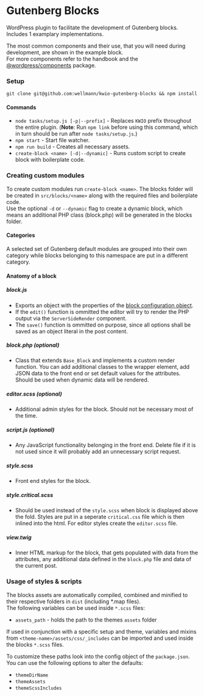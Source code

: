 # Gutenberg Blocks

WordPress plugin to facilitate the development of Gutenberg blocks. Includes 1 examplary implementations.

The most common components and their use, that you will need during development, are shown in the example block.  
For more components refer to the handbook and the [@wordpress/components](https://wordpress.org/gutenberg/handbook/designers-developers/developers/packages/packages-components/) package.

### Setup

```
git clone git@github.com:wellmann/kwio-gutenberg-blocks && npm install
```

#### Commands

* `node tasks/setup.js [-p|--prefix]` - Replaces `KWIO` prefix throughout the entire plugin.
(**Note**: Run `npm link` before using this command, which in turn should be run after `node tasks/setup.js`.)
* `npm start` - Start file watcher.
* `npm run build` - Creates all necessary assets.
* `create-block <name> [-d|--dynamic]` - Runs custom script to create block with boilerplate code.  

### Creating custom modules
To create custom modules run `create-block <name>`. The blocks folder will be created in `src/blocks/<name>` along with the required files and boilerplate code.  
Use the optional `-d` or `--dynamic` flag to create a dynamic block, which means an additional PHP class (block.php) will be generated in the blocks folder.

#### Categories

A selected set of Gutenberg default modules are grouped into their own category while blocks belonging to this namespace are put in a different category.

#### Anatomy of a block

##### block.js

* Exports an object with the properties of the [block configuration object](https://wordpress.org/gutenberg/handbook/designers-developers/developers/block-api/block-registration/).
* If the `edit()` function is ommitted the editor will try to render the PHP output via the `ServerSideRender` component.
* The `save()` function is ommitted on purpose, since all options shall be saved as an object literal in the post content.

##### block.php *(optional)*

* Class that extends `Base_Block` and implements a custom render function. You can add additional classes to the wrapper element, add JSON data to the front end or set default values for the attributes. Should be used when dynamic data will be rendered.

##### editor.scss *(optional)*

* Additional admin styles for the block. Should not be necessary most of the time.

##### script.js *(optional)*

* Any JavaScript functionality belonging in the front end. Delete file if it is not used since it will probably add an unnecessary script request.

##### style.scss

* Front end styles for the block.

##### style.critical.scss

* Should be used instead of the `style.scss` when block is displayed above the fold. Styles are put in a seperate `critical.css` file which is then inlined into the html.
For editor styles create the `editor.scss` file.

##### view.twig

* Inner HTML markup for the block, that gets populated with data from the attributes, any additional data defined in the `block.php` file and data of the current post.

### Usage of styles & scripts

The blocks assets are automatically compiled, combined and minified to their respective folders in `dist` (including *.map files).  
The following variables can be used inside `*.scss` files:
* `assets_path` - holds the path to the themes `assets` folder

If used in conjunction with a specific setup and theme, variables and mixins from `<theme-name>/assets/css/_includes` can be imported and used inside the blocks `*.scss` files.

To customize these paths look into the config object of the `package.json`.  
You can use the following options to alter the defaults:

* `themeDirName`
* `themeAssets`
* `themeScssIncludes`